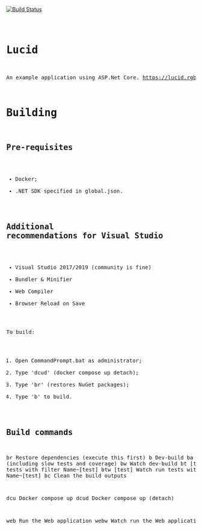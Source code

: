 
[![Build Status](https://ci.appveyor.com/api/projects/status/github/FlukeFan/LucidDotNet?svg=true)](https://ci.appveyor.com/project/FlukeFan/LucidDotNet) <pre>

Lucid
=====

An example application using ASP.Net Core.  https://lucid.rgbco.uk

Building
========

Pre-requisites
--------------

* Docker;
* .NET SDK specified in global.json.


Additional recommendations for Visual Studio
--------------------------------------------

* Visual Studio 2017/2019 (community is fine)
* Bundler & Minifier
* Web Compiler
* Browser Reload on Save


To build:

1. Open CommandPrompt.bat as administrator;
2. Type 'dcud' (docker compose up detach);
3. Type 'br' (restores NuGet packages);
4. Type 'b' to build.

Build commands
--------------

br                                      Restore dependencies (execute this first)
b                                       Dev-build
ba                                      Build all (including slow tests and coverage)
bw                                      Watch dev-build
bt [test]                               Run tests with filter Name~[test]
btw [test]                              Watch run tests with filter Name~[test]
bc                                      Clean the build outputs

dcu                                     Docker compose up
dcud                                    Docker compose up (detach)

web                                     Run the Web application
webw                                    Watch run the Web application
